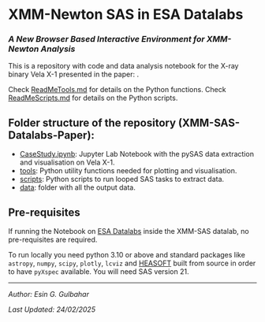 # XMM-Newton SAS in ESA Datalabs
### *A New Browser Based Interactive Environment for XMM-Newton Analysis*

This is a repository with code and data analysis notebook for the X-ray binary Vela X-1 presented in the paper: .

Check [ReadMeTools.md](ReadMeTools.md) for details on the Python functions.
Check [ReadMeScripts.md](ReadMeScripts.md) for details on the Python scripts.

## Folder structure of the repository (XMM-SAS-Datalabs-Paper):

* [CaseStudy.ipynb](CaseStudy.ipynb): Jupyter Lab Notebook with the pySAS data extraction and visualisation on Vela X-1.
* [tools](tools): Python utility functions needed for plotting and visualisation.
* [scripts](scripts): Python scripts to run looped SAS tasks to extract data.
* [data](data): folder with all the output data.

## Pre-requisites
If running the Notebook on [ESA Datalabs](https://datalabs.esa.int/) inside the XMM-SAS datalab, no pre-requisites are required.

To run locally you need python 3.10 or above and standard packages like `astropy`, `numpy`, `scipy`, `plotly`, `lcviz` and [HEASOFT](https://heasarc.gsfc.nasa.gov/lheasoft/) built from source in order to have `pyXspec` available. You will need SAS version 21.

---

*Author: Esin G. Gulbahar*

*Last Updated: 24/02/2025*